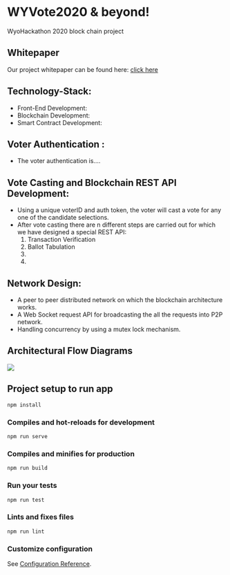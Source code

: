 # WYVote2020 & beyond!
WyoHackathon 2020 block chain project

## Whitepaper
Our project whitepaper can be found here:
[click here](https://github.com/foolink_paper.pdf)

## Technology-Stack:
* Front-End Development: 
* Blockchain Development:  
* Smart Contract Development:


## Voter Authentication :
* The voter authentication is....<insert details here>

## Vote Casting and Blockchain REST API Development:
* Using a unique voterID and auth token, the voter will cast a vote for any one of the candidate selections.
* After vote casting there are n different steps are carried out for which we have designed a special REST API:
  1. Transaction Verification
  2. Ballot Tabulation
  3. 
  4.

## Network Design:
* A peer to peer distributed network on which the blockchain architecture works.
* A Web Socket request API for broadcasting the all the requests into P2P network.
* Handling concurrency by using a mutex lock mechanism.


## Architectural Flow Diagrams
![](https://foodiagrams_site.com/)


## Project setup to run app
```
npm install
```

### Compiles and hot-reloads for development
```
npm run serve
```

### Compiles and minifies for production
```
npm run build
```

### Run your tests
```
npm run test
```

### Lints and fixes files
```
npm run lint
```

### Customize configuration
See [Configuration Reference](https://cli.vuejs.org/config/).

